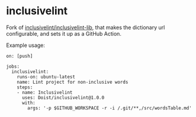 # inclusivelint

Fork of [inclusivelint/inclusivelint-lib](https://github.com/inclusivelint/inclusivelint-lib), that makes the dictionary url configurable, and sets it up as a GitHub Action.

Example usage:

```
on: [push]

jobs:
  inclusivelint:
    runs-on: ubuntu-latest
    name: Lint project for non-inclusive words
    steps:
    - name: Inclusivelint
      uses: Doist/inclusivelint@1.0.0
      with:
        args: '-p $GITHUB_WORKSPACE -r -i /.git/**,/src/wordsTable.md'
```